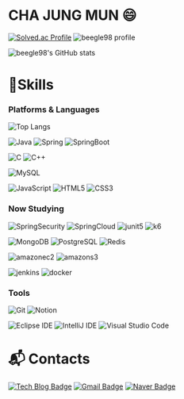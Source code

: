 # CHA JUNG MUN 😄

[![Solved.ac Profile](http://mazassumnida.wtf/api/v2/generate_badge?boj=ckwjdans)](https://solved.ac/ckwjdans/)
![beegle98 profile](http://mazandi.herokuapp.com/api?handle=ckwjdans&theme=warm)

![beegle98's GitHub stats](https://github-readme-stats.vercel.app/api?username=beegle98&show_icons=true&theme=radical)
# 💪Skills
### Platforms & Languages
![Top Langs](https://github-readme-stats.vercel.app/api/top-langs/?username=beegle98&layout=compact&theme=dark)

![Java](https://img.shields.io/badge/Java-007396.svg?&style=flat-square&logo=Java&logoColor=white)
![Spring](https://img.shields.io/badge/Spring-6DB33F.svg?&style=flat-square&logo=Spring&logoColor=white)
![SpringBoot](https://img.shields.io/badge/SpringBoot-6DB33F.svg?&style=flat-square&logo=springboot&logoColor=white)

![C](https://img.shields.io/badge/C-A8B9CC.svg?&style=flat-square&logo=c&logoColor=white)
![C++](https://img.shields.io/badge/C++-00599C.svg?&style=flat-square&logo=cplusplus&logoColor=white)

![MySQL](https://img.shields.io/badge/MySQL-4479A1.svg?&style=flat-square&logo=MySQL&logoColor=white)

![JavaScript](https://img.shields.io/badge/JavaScript-F7DF1E.svg?&style=flat-square&logo=JavaScript&logoColor=white)
![HTML5](https://img.shields.io/badge/HTML5-E34F26.svg?&style=flat-square&logo=HTML5&logoColor=white)
![CSS3](https://img.shields.io/badge/CSS3-1572B6.svg?&style=flat-square&logo=CSS3&logoColor=white)

### Now Studying

![SpringSecurity](https://img.shields.io/badge/SpringSecurity-6DB33F.svg?&style=flat-square&logo=springsecurity&logoColor=white)
![SpringCloud](https://img.shields.io/badge/SpringCloud-6DB33F.svg?&style=flat-square&logo=spring&logoColor=white)
![junit5](https://img.shields.io/badge/JUnit5-25A162.svg?&style=flat-square&logo=junit5&logoColor=white)
![k6](https://img.shields.io/badge/K6-7D64FF.svg?&style=flat-square&logo=k6&logoColor=white)

![MongoDB](https://img.shields.io/badge/MongoDB-47A248.svg?&style=flat-square&logo=mongodb&logoColor=white)
![PostgreSQL](https://img.shields.io/badge/PostgreSQL-4169E1.svg?&style=flat-square&logo=postgresql&logoColor=white)
![Redis](https://img.shields.io/badge/Redis-FF4438.svg?&style=flat-square&logo=redis&logoColor=white)

![amazonec2](https://img.shields.io/badge/Amazon%20EC2-FF9900.svg?&style=flat-square&logo=amazonec2&logoColor=white)
![amazons3](https://img.shields.io/badge/Amazon%20S3-569A31.svg?&style=flat-square&logo=amazons3&logoColor=white)

![jenkins](https://img.shields.io/badge/Jenkins-D24939.svg?&style=flat-square&logo=jenkins&logoColor=white)
![docker](https://img.shields.io/badge/Docker-2496ED.svg?&style=flat-square&logo=docker&logoColor=white)

<!--
배울 예정
![amazonrds](https://img.shields.io/badge/Amazon%20RDS-527FFF.svg?&style=flat-square&logo=amazonrds&logoColor=white)
![amazonroute53](https://img.shields.io/badge/Amazon%20Route%2053-8C4FFF.svg?&style=flat-square&logo=amazonroute53&logoColor=white)

![kubernetes](https://img.shields.io/badge/Kubernetes-2496ED.svg?&style=flat-square&logo=kubernetes&logoColor=white)
![grafana](https://img.shields.io/badge/Grafana-326CE5.svg?&style=flat-square&logo=grafana&logoColor=white)
![prometheus](https://img.shields.io/badge/prometheus-E6522C.svg?&style=flat-square&logo=prometheus&logoColor=white)
-->

### Tools
![Git](https://img.shields.io/badge/Git-F05032.svg?&style=flat-square&logo=Git&logoColor=white)
![Notion](https://img.shields.io/badge/Notion-000000.svg?&style=flat-square&logo=notion&logoColor=white)

![Eclipse IDE](https://img.shields.io/badge/Eclipse%20IDE-2C2255.svg?&style=flat-square&logo=Eclipse%20IDE&logoColor=white)
![IntelliJ IDE](https://img.shields.io/badge/IntelliJ%20IDE-000000.svg?&style=flat-square&logo=intellijidea&logoColor=white)
![Visual Studio Code](https://img.shields.io/badge/Visual%20Studio%20Code-007ACC.svg?&style=flat-square&logo=Visual%20Studio%20Code&logoColor=white)

 
# :mailbox_with_mail: Contacts
[![Tech Blog Badge](http://img.shields.io/badge/-Tech%20blog-black?style=flat-square&logo=github&link=https://velog.io/@beegle/posts/)](https://velog.io/@beegle/posts/)
[![Gmail Badge](https://img.shields.io/badge/Gmail-d14836?style=flat-square&logo=Gmail&logoColor=white&link=mailto:ckwjdans4182@gmail.com)](mailto:ckwjdans4182@gmail.com)
[![Naver Badge](https://img.shields.io/badge/Naver-03C75A?style=flat-square&logo=Naver&logoColor=white&link=mailto:ckwjdans6431@naver.com)](mailto:ckwjdans6431@naver.com)

